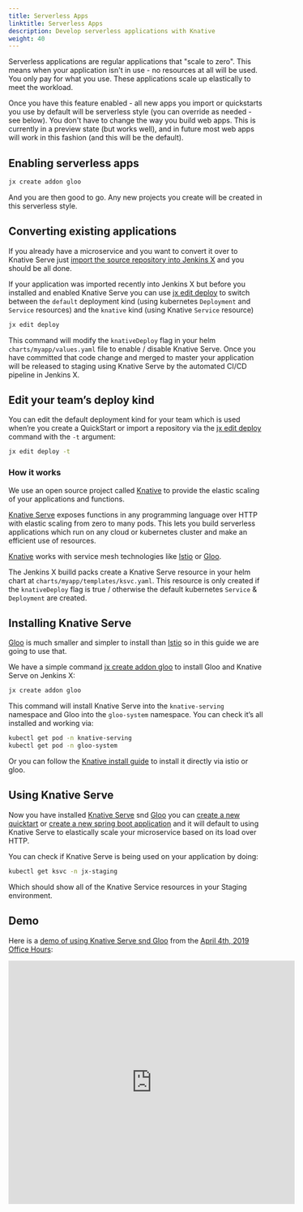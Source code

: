 ```yaml
---
title: Serverless Apps
linktitle: Serverless Apps
description: Develop serverless applications with Knative
weight: 40
---
```


Serverless applications are regular applications that "scale to zero". This means when your application isn't in use - no resources at all will be used. You only pay for what you use. These applications scale up elastically to meet the workload.

Once you have this feature enabled - all new apps you import or quickstarts you use by default will be serverless style (you can override as needed - see below). You don't have to change the way you build web apps. This is currently in a preview state (but works well), and in future most web apps will work in this fashion (and this will be the default).

## Enabling serverless apps

```sh
jx create addon gloo
```

And you are then good to go. Any new projects you create will be created in this serverless style.


## Converting existing applications

If you already have a microservice and you want to convert it over to Knative Serve just [import the source repository into Jenkins X](/docs/guides/using-jx/creating/import/) and you should be all done.

If your application was imported recently into Jenkins X but before you installed and enabled Knative Serve you can use [jx edit deploy](/commands/deprecation/) to switch between the `default` deployment kind (using kubernetes `Deployment` and `Service` resources) and the `knative` kind (using Knative `Service` resource)

```sh
jx edit deploy
```

This command will modify the `knativeDeploy` flag in your helm `charts/myapp/values.yaml` file to enable / disable Knative Serve. Once you have committed that code change and merged to master your application will be released to staging using Knative Serve by the automated CI/CD pipeline in Jenkins X.


## Edit your team’s deploy kind

You can edit the default deployment kind for your team which is used when’re you create a QuickStart or import a repository via the [jx edit deploy](/commands/deprecation/) command with the `-t` argument:

```sh
jx edit deploy -t
```


### How it works

We use an open source project called [Knative](https://www.knative.dev/) to provide the elastic scaling of your applications and functions.

[Knative Serve](https://www.knative.dev/) exposes functions in any programming language over HTTP with elastic scaling from zero to many pods. This lets you build serverless applications which run on any cloud or kubernetes cluster and make an efficient use of resources.

[Knative](https://www.knative.dev/) works with service mesh technologies like [Istio](https://istio.io/) or [Gloo](https://gloo.solo.io/).

The Jenkins X builld packs create a Knative Serve resource in your helm chart at `charts/myapp/templates/ksvc.yaml`. This resource is only created if the `knativeDeploy` flag is true / otherwise the default kubernetes `Service` & `Deployment` are created.



## Installing Knative Serve

[Gloo](https://gloo.solo.io/) is much smaller and simpler to install than [Istio](https://istio.io/) so in this guide we are going to use that.

We have a simple command [jx create addon gloo](/commands/jx_create_addon_gloo/) to install Gloo and Knative Serve on Jenkins X:

```sh
jx create addon gloo
```
This command will install Knative Serve into the `knative-serving` namespace and Gloo into the `gloo-system` namespace. You can check it’s all installed and working via:

```sh
kubectl get pod -n knative-serving
kubectl get pod -n gloo-system
```

Or you can follow the [Knative install guide](https://www.knative.dev/docs/install/) to install it directly via istio or gloo.

## Using Knative Serve

Now you have installed [Knative Serve](https://www.knative.dev/) snd [Gloo](https://gloo.solo.io/) you can [create a new quicktart](/docs/getting-started/first-project/create-quickstart/) or [create a new spring boot application](/docs/resources/demos-talks-posts/create_spring/) and it will default to using Knative Serve to elastically scale your microservice based on its load over HTTP.

You can check if Knative Serve is being used on your application by doing:

```sh
kubectl get ksvc -n jx-staging
```
Which should show all of the Knative Service resources in your Staging environment.



## Demo

Here is a [demo of using Knative Serve snd Gloo](https://youtu.be/eYIaz_plUOw?t=1980) from the [April 4th, 2019](/community/april-4/) [Office Hours](/community/):

<iframe width="565" height="480" src="https://www.youtube.com/embed/eYIaz_plUOw" frameborder="0" allow="accelerometer; autoplay; encrypted-media; gyroscope; picture-in-picture" allowfullscreen></iframe>
